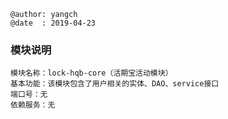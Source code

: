 ```
@author: yangch
@date  : 2019-04-23
```

### 模块说明 ###
```
模块名称：lock-hqb-core（活期宝活动模块）
基本功能：该模块包含了用户相关的实体、DAO、service接口
端口号：无
依赖服务：无

```
